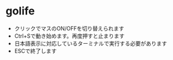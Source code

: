 # golife

- クリックでマスのON/OFFを切り替えられます
- Ctrl+Sで動き始めます。再度押すと止まります
- 日本語表示に対応しているターミナルで実行する必要があります
- ESCで終了します